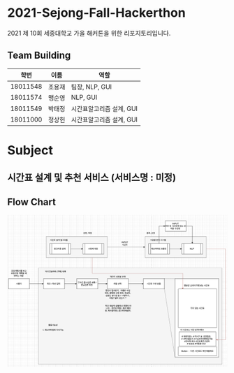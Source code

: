 # 2021-Sejong-Fall-Hackerthon
2021 제 10회 세종대학교 가을 해커톤을 위한 리포지토리입니다.


## Team Building
|학번|이름|역할|
|------|---|---|
|18011548|조용재| 팀장, NLP, GUI |
|18011574|맹순영| NLP, GUI |
|18011549|박태정| 시간표알고리즘 설계, GUI |
|18011000|정상헌| 시간표알고리즘 설계, GUI |

# Subject
## 시간표 설계 및 추천 서비스 (서비스명 : 미정)  


## Flow Chart
![FlowChart](./img/tmp_architecture.png)
